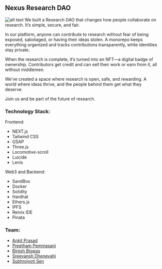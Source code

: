 ## Nexus Research DAO
![alt text](<Screenshot 2025-01-11 103631.png>)
We built a Research DAO that changes how people collaborate on research. It’s simple, secure, and fair.

In our platform, anyone can contribute to research without fear of being exposed, sabotaged, or having their ideas stolen. A monorepo keeps everything organized and tracks contributions transparently, while identities stay private.

When the research is complete, it’s turned into an NFT—a digital badge of ownership. Contributors get credit and can sell their work or earn from it, all without middlemen.

We’ve created a space where research is open, safe, and rewarding. A world where ideas thrive, and the people behind them get what they deserve.

Join us and be part of the future of research. 

### Technology Stack:
Frontend:
- NEXT.js
- Tailwind CSS
- GSAP
- Three.js
- Locomotive-scroll
- Luicide
- Lenis

Web3 and Backend:
- SandBox
- Docker
- Solidity
- Hardhat
- Ethers.js
- IPFS
- Remix IDE
- Pinata

### Team:
- [Ankit Prasad](https://www.github.com/ankitprasad2005)
- [Preetham Pemmasani](https://www.github.com/ppmpreetham)
- [Biresh Biswas](https://www.github.com/Billa05)
- [Sreeyansh Dhenevahi](https://www.github.com/sreeyanshyolo262)
- [Subhrojyoti Sen](https://www.github.com/concprog)